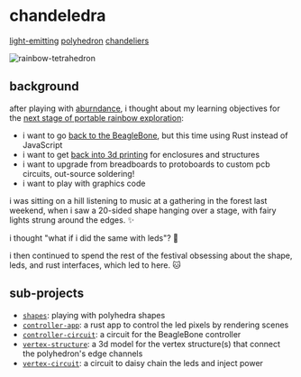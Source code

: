 # chandeledra

[light-emitting](https://en.wikipedia.org/wiki/Light-emitting_diode) [polyhedron](https://en.wikipedia.org/wiki/Polyhedron) [chandeliers](https://en.wikipedia.org/wiki/Chandelier)

![rainbow-tetrahedron](./controller-app/images/rainbow-tetrahedron.gif)

## background

after playing with [aburndance](https://github.com/ahdinosaur/aburndance), i thought about my learning objectives for the [next stage of portable rainbow exploration](https://viewer.scuttlebot.io/%25sO9UYU8pod1sS7JlpX15rfEtGMZ6znMxZEySYql221Q%3D.sha256):

- i want to go [back to the BeagleBone](https://github.com/ahdinosaur/pixelbeat/tree/bbb), but this time using Rust instead of JavaScript
- i want to get [back into 3d printing](https://github.com/ahdinosaur/prusa-mendel) for enclosures and structures
- i want to upgrade from breadboards to protoboards to custom pcb circuits, out-source soldering!
- i want to play with graphics code

i was sitting on a hill listening to music at a gathering in the forest last weekend, when i saw a 20-sided shape hanging over a stage, with fairy lights strung around the edges. :sparkles:

i thought "what if i did the same with leds"? :rainbow:

i then continued to spend the rest of the festival obsessing about the shape, leds, and rust interfaces, which led to here. :cat:

## sub-projects

- [`shapes`](./shapes): playing with polyhedra shapes
- [`controller-app`](./controller-app): a rust app to control the led pixels by rendering scenes
- [`controller-circuit`](./controller-circuit): a circuit for the BeagleBone controller
- [`vertex-structure`](./vertex-structure): a 3d model for the vertex structure(s) that connect the polyhedron's edge channels
- [`vertex-circuit`](./vertex-circuit): a circuit to daisy chain the leds and inject power
